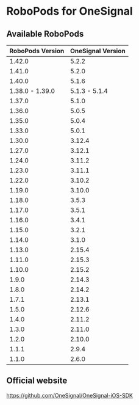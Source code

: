 # RoboPods for OneSignal

## Available RoboPods

| RoboPods Version | OneSignal Version |
|------------------|-------------------|
| 1.42.0           | 5.2.2             |
| 1.41.0           | 5.2.0             |
| 1.40.0           | 5.1.6             |
| 1.38.0 - 1.39.0  | 5.1.3 - 5.1.4     |
| 1.37.0           | 5.1.0             |
| 1.36.0           | 5.0.5             |
| 1.35.0           | 5.0.4             |
| 1.33.0           | 5.0.1             |
| 1.30.0           | 3.12.4            |
| 1.27.0           | 3.12.1            |
| 1.24.0           | 3.11.2            |
| 1.23.0           | 3.11.1            |
| 1.22.0           | 3.10.2            |
| 1.19.0           | 3.10.0            |
| 1.18.0           | 3.5.3             |
| 1.17.0           | 3.5.1             |
| 1.16.0           | 3.4.1             |
| 1.15.0           | 3.2.1             |
| 1.14.0           | 3.1.0             |
| 1.13.0           | 2.15.4            |
| 1.11.0           | 2.15.3            |
| 1.10.0           | 2.15.2            |
| 1.9.0            | 2.14.3            |
| 1.8.0            | 2.14.2            |
| 1.7.1            | 2.13.1            |
| 1.5.0            | 2.12.6            |
| 1.4.0            | 2.11.2            |
| 1.3.0            | 2.11.0            |
| 1.2.0            | 2.10.0            |
| 1.1.1            | 2.9.4             |
| 1.1.0            | 2.6.0             |

## Official website

https://github.com/OneSignal/OneSignal-iOS-SDK

